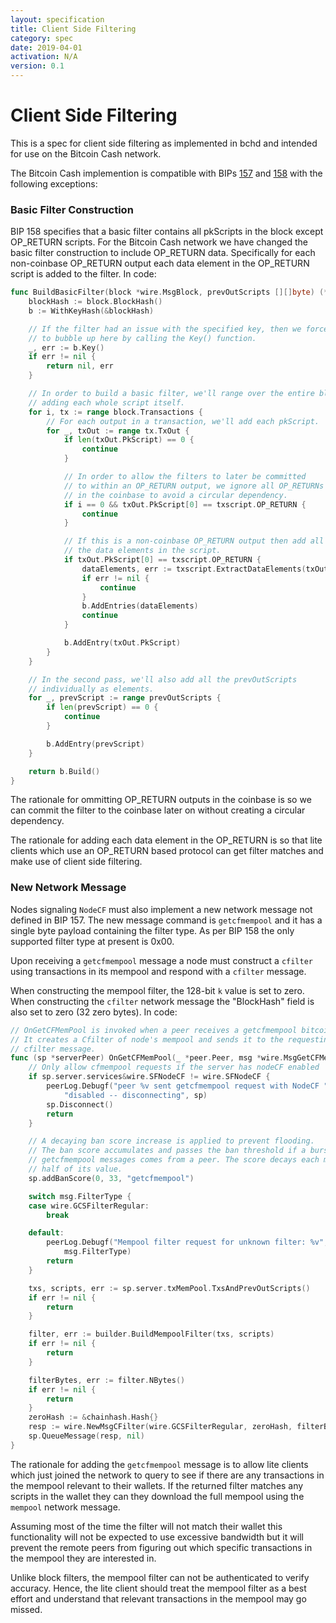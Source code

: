 ```yaml
---
layout: specification
title: Client Side Filtering
category: spec
date: 2019-04-01
activation: N/A
version: 0.1
---
```


Client Side Filtering
===============

This is a spec for client side filtering as implemented in bchd and intended for use on the Bitcoin Cash network. 

The Bitcoin Cash implemention is compatible with BIPs [157](https://github.com/bitcoin/bips/blob/master/bip-0157.mediawiki) and [158](https://github.com/bitcoin/bips/blob/master/bip-0158.mediawiki) with the following exceptions:


### Basic Filter Construction

BIP 158 specifies that a basic filter contains all pkScripts in the block except OP_RETURN scripts. For the Bitcoin Cash network we have changed the basic filter construction to include OP_RETURN data.
Specifically for each non-coinbase OP_RETURN output each data element in the OP_RETURN script is added to the filter. In code:

```go
func BuildBasicFilter(block *wire.MsgBlock, prevOutScripts [][]byte) (*gcs.Filter, error) {
	blockHash := block.BlockHash()
	b := WithKeyHash(&blockHash)

	// If the filter had an issue with the specified key, then we force it
	// to bubble up here by calling the Key() function.
	_, err := b.Key()
	if err != nil {
		return nil, err
	}

	// In order to build a basic filter, we'll range over the entire block,
	// adding each whole script itself.
	for i, tx := range block.Transactions {
		// For each output in a transaction, we'll add each pkScript.
		for _, txOut := range tx.TxOut {
			if len(txOut.PkScript) == 0 {
				continue
			}

			// In order to allow the filters to later be committed
			// to within an OP_RETURN output, we ignore all OP_RETURNs
			// in the coinbase to avoid a circular dependency.
			if i == 0 && txOut.PkScript[0] == txscript.OP_RETURN {
				continue
			}

			// If this is a non-coinbase OP_RETURN output then add all
			// the data elements in the script.
			if txOut.PkScript[0] == txscript.OP_RETURN {
				dataElements, err := txscript.ExtractDataElements(txOut.PkScript)
				if err != nil {
					continue
				}
				b.AddEntries(dataElements)
				continue
			}

			b.AddEntry(txOut.PkScript)
		}
	}

	// In the second pass, we'll also add all the prevOutScripts
	// individually as elements.
	for _, prevScript := range prevOutScripts {
		if len(prevScript) == 0 {
			continue
		}

		b.AddEntry(prevScript)
	}

	return b.Build()
}
```

The rationale for ommitting OP_RETURN outputs in the coinbase is so we can commit the filter to the coinbase later on without creating a circular dependency.

The rationale for adding each data element in the OP_RETURN is so that lite clients which use an OP_RETURN based protocol can get filter matches and make use of client side filtering.

### New Network Message

Nodes signaling `NodeCF` must also implement a new network message not defined in BIP 157. The new message command is `getcfmempool` and it has a single byte payload containing the filter type. As per BIP 158 the only supported filter type at present is 0x00.

Upon receiving a `getcfmempool` message a node must construct a `cfilter` using transactions in its mempool and respond with a `cfilter` message.

When constructing the mempool filter, the 128-bit `k` value is set to zero. When constructing the `cfilter` network message the "BlockHash" field is also set to zero (32 zero bytes). In code:

```go
// OnGetCFMemPool is invoked when a peer receives a getcfmempool bitcoin message.
// It creates a Cfilter of node's mempool and sends it to the requesting peer in a
// cfilter message.
func (sp *serverPeer) OnGetCFMemPool(_ *peer.Peer, msg *wire.MsgGetCFMempool) {
	// Only allow cfmempool requests if the server has nodeCF enabled
	if sp.server.services&wire.SFNodeCF != wire.SFNodeCF {
		peerLog.Debugf("peer %v sent getcfmempool request with NodeCF "+
			"disabled -- disconnecting", sp)
		sp.Disconnect()
		return
	}

	// A decaying ban score increase is applied to prevent flooding.
	// The ban score accumulates and passes the ban threshold if a burst of
	// getcfmempool messages comes from a peer. The score decays each minute to
	// half of its value.
	sp.addBanScore(0, 33, "getcfmempool")

	switch msg.FilterType {
	case wire.GCSFilterRegular:
		break

	default:
		peerLog.Debugf("Mempool filter request for unknown filter: %v",
			msg.FilterType)
		return
	}

	txs, scripts, err := sp.server.txMemPool.TxsAndPrevOutScripts()
	if err != nil {
		return
	}

	filter, err := builder.BuildMempoolFilter(txs, scripts)
	if err != nil {
		return
	}

	filterBytes, err := filter.NBytes()
	if err != nil {
		return
	}
	zeroHash := &chainhash.Hash{}
	resp := wire.NewMsgCFilter(wire.GCSFilterRegular, zeroHash, filterBytes)
	sp.QueueMessage(resp, nil)
}
```

The rationale for adding the `getcfmempool` message is to allow lite clients which just joined the network to query to see if there are any transactions in the 
mempool relevant to their wallets. If the returned filter matches any scripts in the wallet they can they download the full mempool using the `mempool` network message.

Assuming most of the time the filter will not match their wallet this functionality will not be expected to use excessive bandwidth but it will prevent the remote peers from
figuring out which specific transactions in the mempool they are interested in. 

Unlike block filters, the mempool filter can not be authenticated to verify accuracy. Hence, the lite client should treat the mempool filter as a best effort and understand
that relevant transactions in the mempool may go missed. 


